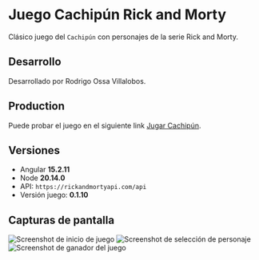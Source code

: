 # Juego Cachipún Rick and Morty

Clásico juego del `Cachipún` con personajes de la serie Rick and Morty.

## Desarrollo

Desarrollado por Rodrigo Ossa Villalobos.

## Production

Puede probar el juego en el siguiente link [Jugar Cachipún](https://rick-morty-juego.vercel.app/).

## Versiones

- Angular **15.2.11**
- Node **20.14.0**
- API: `https://rickandmortyapi.com/api`
- Versión juego: **0.1.10**

## Capturas de pantalla

![Screenshot de inicio de juego](https://i.postimg.cc/XYZ12345/inicio-gameplay.jpg "Captura de pantalla juego - Inicio juego")
![Screenshot de selección de personaje](/assets/gameplay/select-character.jpg "Captura de pantalla juego - Selección de personajes")
![Screenshot de ganador del juego](/assets/gameplay/winner-screen.jpg "Captura de pantalla juego - Ganador del juego")
